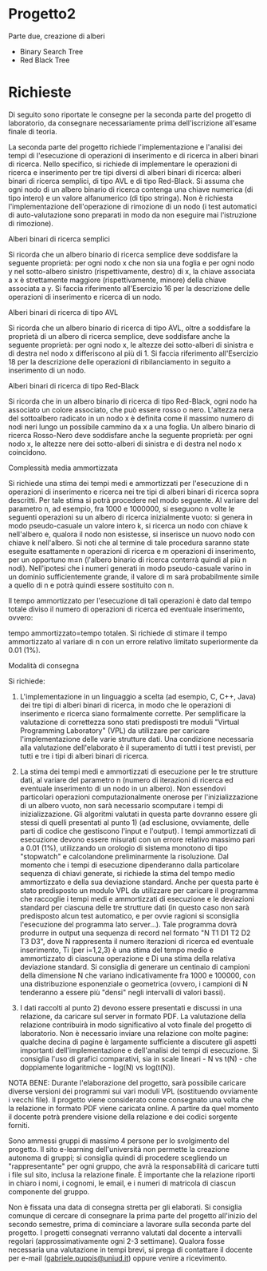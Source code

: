 # Progetto2
Parte due, creazione di alberi
- Binary Search Tree
- Red Black Tree


# Richieste
Di seguito sono riportate le consegne per la seconda parte del progetto di laboratorio, da consegnare necessariamente prima dell'iscrizione all'esame finale di teoria.

La seconda parte del progetto richiede l'implementazione e l'analisi dei tempi di l'esecuzione di operazioni di inserimento e di ricerca in alberi binari di ricerca. Nello specifico, si richiede di implementare le operazioni di ricerca e inserimento per tre tipi diversi di alberi binari di ricerca: alberi binari di ricerca semplici, di tipo AVL e di tipo Red-Black. Si assuma che ogni nodo di un albero binario di ricerca contenga una chiave numerica (di tipo intero) e un valore alfanumerico (di tipo stringa). Non è richiesta l'implementazione dell'operazione di rimozione di un nodo (i test automatici di auto-valutazione sono preparati in modo da non eseguire mai l'istruzione di rimozione).

Alberi binari di ricerca semplici

Si ricorda che un albero binario di ricerca semplice deve soddisfare la seguente proprietà: per ogni nodo x che non sia una foglia e per ogni nodo y nel sotto-albero sinistro (rispettivamente, destro) di x, la chiave associata a x è strettamente maggiore (rispettivamente, minore) della chiave associata a y. Si faccia riferimento all'Esercizio 16 per la descrizione delle operazioni di inserimento e ricerca di un nodo.

Alberi binari di ricerca di tipo AVL

Si ricorda che un albero binario di ricerca di tipo AVL, oltre a soddisfare la proprietà di un albero di ricerca semplice, deve soddisfare anche la seguente proprietà: per ogni nodo x, le altezze dei sotto-alberi di sinistra e di destra nel nodo x differiscono al più di 1. Si faccia riferimento all'Esercizio 18 per la descrizione delle operazioni di ribilanciamento in seguito a inserimento di un nodo.

Alberi binari di ricerca di tipo Red-Black

Si ricorda che in un albero binario di ricerca di tipo Red-Black, ogni nodo ha associato un colore associato, che può essere rosso o nero. L'altezza nera del sottoalbero radicato in un nodo x è definita come il massimo numero di nodi neri lungo un possibile cammino da x a una foglia. Un albero binario di ricerca Rosso-Nero deve soddisfare anche la seguente proprietà: per ogni nodo x, le altezze nere dei sotto-alberi di sinistra e di destra nel nodo x coincidono. 


Complessità media ammortizzata

Si richiede una stima dei tempi medi e ammortizzati per l'esecuzione di n operazioni di inserimento e ricerca nei tre tipi di alberi binari di ricerca sopra descritti. Per tale stima si potrà procedere nel modo seguente. Al variare del parametro n, ad esempio, fra 1000 e 1000000, si eseguono n volte le seguenti operazioni su un albero di ricerca inizialmente vuoto: si genera in modo pseudo-casuale un valore intero k, si ricerca un nodo con chiave k nell'albero e, qualora il nodo non esistesse, si inserisce un nuovo nodo con chiave k nell'albero. Si noti che al termine di tale procedura saranno state eseguite esattamente n operazioni di ricerca e m operazioni di inserimento, per un opportuno m≤n (l'albero binario di ricerca conterrà quindi al più n nodi). Nell'ipotesi che i numeri generati in modo pseudo-casuale varino in un dominio sufficientemente grande, il valore di m sarà probabilmente simile a quello di n e potrà quindi essere sostituito con n.


Il tempo ammortizzato per l'esecuzione di tali operazioni è dato dal tempo totale diviso il numero di operazioni di ricerca ed eventuale inserimento, ovvero:

tempo ammortizzato=tempo totalen.
Si richiede di stimare il tempo ammortizzato al variare di n con un errore relativo limitato superiormente da 0.01 (1%).



Modalità di consegna

Si richiede:

1) L'implementazione in un linguaggio a scelta (ad esempio, C, C++, Java) dei tre tipi di alberi binari di ricerca, in modo che le operazioni di inserimento e ricerca siano formalmente corrette. Per semplificare la valutazione di correttezza sono stati predisposti tre moduli "Virtual Programming Laboratory" (VPL) da utilizzare per caricare l'implementazione delle varie strutture dati. Una condizione necessaria alla valutazione dell'elaborato è il superamento di tutti i test previsti, per tutti e tre i tipi di alberi binari di ricerca. 

2) La stima dei tempi medi e ammortizzati di esecuzione per le tre strutture dati, al variare del parametro n (numero di iterazioni di ricerca ed eventuale inserimento di un nodo in un albero). Non essendovi particolari operazioni computazionalmente onerose per l'inizializzazione di un albero vuoto, non sarà necessario scomputare i tempi di inizializzazione. Gli algoritmi valutati in questa parte dovranno essere gli stessi di quelli presentati al punto 1) (ad esclusione, ovviamente, delle parti di codice che gestiscono l'input e l'output). I tempi ammortizzati di esecuzione devono essere misurati con un errore relativo massimo pari a 0.01 (1%), utilizzando un orologio di sistema monotono di tipo "stopwatch" e calcolandone preliminarmente la risoluzione. Dal momento che i tempi di esecuzione dipenderanno dalla particolare sequenza di chiavi generate, si richiede la stima del tempo medio ammortizzato e della sua deviazione standard. Anche per questa parte è stato predisposto un modulo VPL da utilizzare per caricare il programma che raccoglie i tempi medi e ammortizzati di esecuzione e le deviazioni standard per ciascuna delle tre strutture dati (in questo caso non sarà predisposto alcun test automatico, e per ovvie ragioni si sconsiglia l'esecuzione del programma lato server...). Tale programma dovrà produrre in output una sequenza di record nel formato "N T1 D1 T2 D2 T3 D3", dove N rappresenta il numero iterazioni di ricerca ed eventuale inserimento, Ti (per i=1,2,3) è una stima del tempo medio e ammortizzato di ciascuna operazione e Di una stima della relativa deviazione standard. Si consiglia di generare un centinaio di campioni della dimensione N che variano indicativamente fra 1000 e 100000, con una distribuzione esponenziale o geometrica (ovvero, i campioni di N tenderanno a essere più "densi" negli intervalli di valori bassi).

3) I dati raccolti al punto 2) devono essere presentati e discussi in una relazione, da caricare sul server in formato PDF. La valutazione della relazione contribuirà in modo significativo al voto finale del progetto di laboratorio. Non è necessario inviare una relazione con molte pagine: qualche decina di pagine è largamente sufficiente a discutere gli aspetti importanti dell'implementazione e dell'analisi dei tempi di esecuzione. Si consiglia l'uso di grafici comparativi, sia in scale lineari - N vs t(N) - che doppiamente logaritmiche - log(N) vs log(t(N)).



NOTA BENE: Durante l'elaborazione del progetto, sarà possibile caricare diverse versioni dei programmi sui vari moduli VPL (sostituendo ovviamente i vecchi file). Il progetto viene considerato come consegnato una volta che la relazione in formato PDF viene caricata online. A partire da quel momento il docente potrà prendere visione della relazione e dei codici sorgente forniti.

Sono ammessi gruppi di massimo 4 persone per lo svolgimento del progetto. Il sito e-learning dell'università non permette la creazione autonoma di gruppi; si consiglia quindi di procedere scegliendo un "rappresentante" per ogni gruppo, che avrà la responsabilità di caricare tutti i file sul sito, inclusa la relazione finale. È importante che la relazione riporti in chiaro i nomi, i cognomi, le email, e i numeri di matricola di ciascun componente del gruppo.

Non è fissata una data di consegna stretta per gli elaborati. Si consiglia comunque di cercare di consegnare la prima parte del progetto all'inizio del secondo semestre, prima di cominciare a lavorare sulla seconda parte del progetto. I progetti consegnati verranno valutati dal docente a intervalli regolari (approssimativamente ogni 2-3 settimane). Qualora fosse necessaria una valutazione in tempi brevi, si prega di contattare il docente per e-mail (gabriele.puppis@uniud.it) oppure venire a ricevimento.
